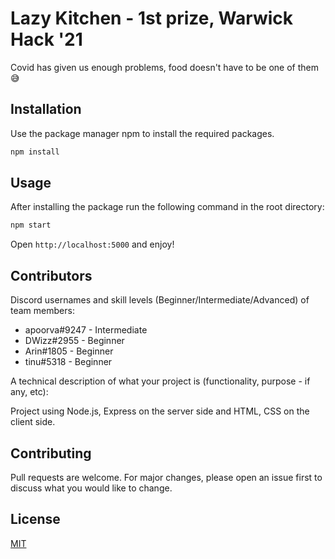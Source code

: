 # Lazy Kitchen - 1st prize, Warwick Hack '21

Covid has given us enough problems, food doesn't have to be one of them 😅

## Installation

Use the package manager npm to install the required packages.

```bash
npm install
```

## Usage

After installing the package run the following command in the root directory:
```bash
npm start
```

Open `http://localhost:5000` and enjoy!

## Contributors
Discord usernames and skill levels (Beginner/Intermediate/Advanced) of team members:

- apoorva#9247 - Intermediate
- DWizz#2955 - Beginner
- Arin#1805 - Beginner
- tinu#5318 - Beginner

A technical description of what your project is (functionality, purpose - if any, etc):

Project using Node.js, Express on the server side and HTML, CSS on the client side.

## Contributing
Pull requests are welcome. For major changes, please open an issue first to discuss what you would like to change.

## License
[MIT](https://choosealicense.com/licenses/mit/)
